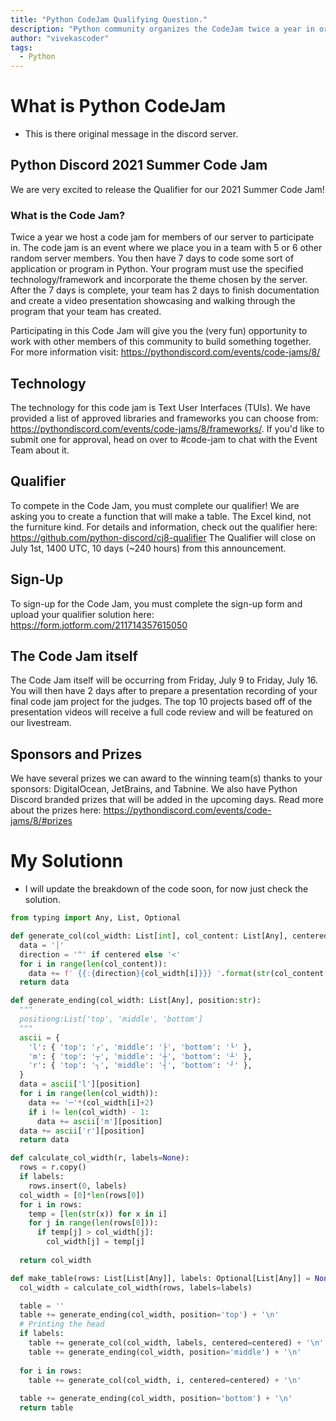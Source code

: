 ```yaml
---
title: "Python CodeJam Qualifying Question."
description: "Python community organizes the CodeJam twice a year in order to participate you need to solve a question first, this is the question the asked in the month of June in 2021."
author: "vivekascoder"
tags: 
  - Python
---
```


# What is Python CodeJam
- This is there original message in the discord server.

## Python Discord 2021 Summer Code Jam
We are very excited to release the Qualifier for our 2021 Summer Code Jam! 

### What is the Code Jam?
Twice a year we host a code jam for members of our server to participate in. The code jam is an event where we place you in a team with 5 or 6 other random server members. You then have 7 days to code some sort of application or program in Python. Your program must use the specified technology/framework and incorporate the theme chosen by the server. After the 7 days is complete, your team has 2 days to finish documentation and create a video presentation showcasing and walking through the program that your team has created.

Participating in this Code Jam will give you the (very fun) opportunity to work with other members of this community to build something together. For more information visit: https://pythondiscord.com/events/code-jams/8/

## Technology
The technology for this code jam is Text User Interfaces (TUIs). We have provided a list of approved libraries and frameworks you can choose from: https://pythondiscord.com/events/code-jams/8/frameworks/. If you'd like to submit one for approval, head on over to #code-jam to chat with the Event Team about it.

## Qualifier
To compete in the Code Jam, you must complete our qualifier! We are asking you to create a function that will make a table. The Excel kind, not the furniture kind. For details and information, check out the qualifier here: https://github.com/python-discord/cj8-qualifier
The Qualifier will close on July 1st, 1400 UTC, 10 days (~240 hours) from this announcement.

## Sign-Up
To sign-up for the Code Jam, you must complete the sign-up form and upload your qualifier solution here: https://form.jotform.com/211714357615050

## The Code Jam itself
The Code Jam itself will be occurring from Friday, July 9 to Friday, July 16. You will then have 2 days after to prepare a presentation recording of your final code jam project for the judges. The top 10 projects based off of the presentation videos will receive a full code review and will be featured on our livestream.

## Sponsors and Prizes
We have several prizes we can award to the winning team(s) thanks to your sponsors: DigitalOcean, JetBrains, and Tabnine. We also have Python Discord branded prizes that will be added in the upcoming days. Read more about the prizes here: https://pythondiscord.com/events/code-jams/8/#prizes

# My Solutionn
- I will update the breakdown of the code soon, for now just check the solution.

```python
from typing import Any, List, Optional

def generate_col(col_width: List[int], col_content: List[Any], centered: bool=False):
  data = '│'
  direction = '^' if centered else '<' 
  for i in range(len(col_content)):
    data += f' {{:{direction}{col_width[i]}}} '.format(str(col_content[i])) + '│'
  return data

def generate_ending(col_width: List[Any], position:str):
  """
  positiong:List['top', 'middle', 'bottom']
  """ 
  ascii = {
    'l': { 'top': '┌', 'middle': '├', 'bottom': '└' },
    'm': { 'top': '┬', 'middle': '┼', 'bottom': '┴' },
    'r': { 'top': '┐', 'middle': '┤', 'bottom': '┘' },
  }
  data = ascii['l'][position]
  for i in range(len(col_width)):
    data += '─'*(col_width[i]+2)
    if i != len(col_width) - 1:
      data += ascii['m'][position]
  data += ascii['r'][position]
  return data

def calculate_col_width(r, labels=None):
  rows = r.copy()
  if labels:
    rows.insert(0, labels)
  col_width = [0]*len(rows[0])
  for i in rows:
    temp = [len(str(x)) for x in i]
    for j in range(len(rows[0])):
      if temp[j] > col_width[j]:
        col_width[j] = temp[j]
  
  return col_width

def make_table(rows: List[List[Any]], labels: Optional[List[Any]] = None, centered: bool = False) -> str:
  col_width = calculate_col_width(rows, labels=labels) 

  table = ''
  table += generate_ending(col_width, position='top') + '\n'
  # Printing the head
  if labels:
    table += generate_col(col_width, labels, centered=centered) + '\n'
    table += generate_ending(col_width, position='middle') + '\n'
  
  for i in rows:
    table += generate_col(col_width, i, centered=centered) + '\n'
  
  table += generate_ending(col_width, position='bottom') + '\n'
  return table

```

